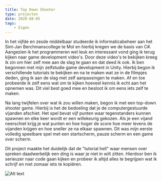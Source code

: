 ```yaml
---
title: Top Down Shooter
type: projecten
date: 2020-08-05
tags: 
    - Eigen
---
```


In het vijfde en zesde middelbaar studeerde ik informaticabeheer aan het Sint-Jan Berchmanscollege te Mol en hierbij kregen we de basis van C#. Aangezien ik het programmeren wel leuk en interessant vond ging ik terug kijken naar game development video's. Door deze video's te bekijken kreeg ik zin om hier zelf mee aan de slag te gaan en dat deed ik ook. Ik ben begonnen met mijn zelfstudie game development in Unity. Hierbij begon ik verschillende tutorials te bekijken en na te maken wat ze in de filmpjes deden, ging ik aan de slag met zelf aanpassingen te maken. Af en toe probeerde ik zelf eens wat om te kijken hoeveel kennis ik echt aan het opnemen was. Dit viel best goed mee en besloot ik om eens iets zelf te maken.

Na lang twijfelen over wat ik zou willen maken, begon ik met een top-down shooter game. Hierbij is het de bedoeling dat je de computergestuurde vijanden afschiet. Het spel bevat vijf punten waar tegenstanders kunnen spawnen en elke keer wordt er een willekeurig gekozen. Als je een vijand neerschiet krijg je wat punten en hoe hoger de score hoe meer levens de vijanden krijgen en hoe sneller ze na elkaar spawnen. Dit was mijn eerste volledig speelbare spel met een startscherm, pauze scherm en een game over scherm.

Dit project maakte het duidelijk dat de "tutorial hell" waar mensen over spreken daadwerkelijk een ding is waar je niet in wilt zitten. Hierdoor ben ik serieuzer naar code gaan kijken en probeer ik altijd alles te begrijpen wat ik schrijf en niet zomaar iets te kopiëren.

![Alt text](/images/top-down-shooter-1.png)
